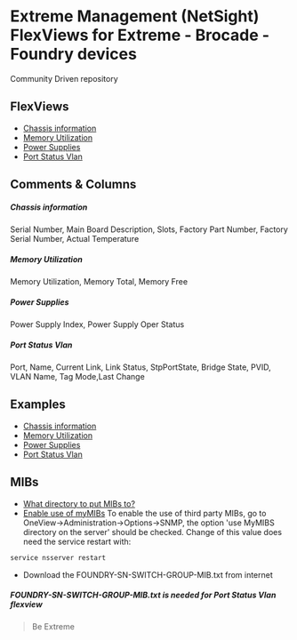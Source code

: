 # Extreme Management (NetSight) FlexViews for Extreme - Brocade - Foundry devices

Community Driven repository

## FlexViews
* [Chassis information](tpl/Foundry_Chassis.tpl?raw=true)
* [Memory Utilization](tpl/Foundry_Memory.tpl?raw=true)
* [Power Supplies](tpl/Foundry_PowerSupply.tpl?raw=true)
* [Port Status Vlan](tpl/Foundry_Port_Status_VLAN.tpl?raw=true)


## Comments & Columns
##### Chassis information
Serial Number, Main Board Description, Slots, Factory Part Number, Factory Serial Number, Actual Temperature

##### Memory Utilization
Memory Utilization, Memory Total, Memory Free

##### Power Supplies
Power Supply Index, Power Supply Oper Status

##### Port Status Vlan
Port, Name, Current Link, Link Status, StpPortState, Bridge State, PVID, VLAN Name, Tag Mode,Last Change


## Examples
* [Chassis information](sample/FoundryChassis.PNG)
* [Memory Utilization](sample/FoundryMemory.PNG)
* [Power Supplies](sample/FoundryPowerSupply.PNG)
* [Port Status Vlan](sample/FoundryPortStatusVlan.PNG)

## MIBs 
* [What directory to put MIBs to?](https://gtacknowledge.extremenetworks.com/articles/How_To/Netsight-Importing-a-MIB-into-Netsight)
* [Enable use of myMIBs](https://emc.extremenetworks.com/content/oneview/docs/admin/options/docs/ov_admin_options_snmp.html)
To enable the use of third party MIBs, go to OneView->Administration->Options->SNMP, the option 'use MyMIBS directory on the server' should be checked. Change of this value does need the service restart with:
```bash
service nsserver restart
```
* Download the FOUNDRY-SN-SWITCH-GROUP-MIB.txt from internet
##### FOUNDRY-SN-SWITCH-GROUP-MIB.txt is needed for Port Status Vlan flexview

>Be Extreme